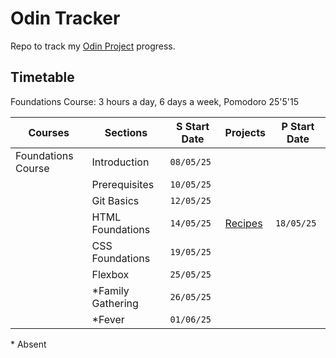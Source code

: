 # Odin Tracker

Repo to track my [Odin Project](https://www.theodinproject.com) progress.

## Timetable

Foundations Course: 3 hours a day, 6 days a week, Pomodoro 25'5'15

| Courses            | Sections         | S Start Date | Projects     | P Start Date |
|--------------------|------------------|--------------|--------------|--------------|
| Foundations Course | Introduction     |   `08/05/25` |              |              |
|                    | Prerequisites    |   `10/05/25` |              |              |
|                    | Git Basics       |   `12/05/25` |              |              |
|                    | HTML Foundations |   `14/05/25` | [Recipes](https://github.com/moktavizen/odin-recipes) | `18/05/25` |
|                    | CSS Foundations  |   `19/05/25` |              |              |
|                    | Flexbox          |   `25/05/25` |              |              |
|                    | *Family Gathering|   `26/05/25` |              |              |
|                    | *Fever           |   `01/06/25` |              |              |

\* Absent
